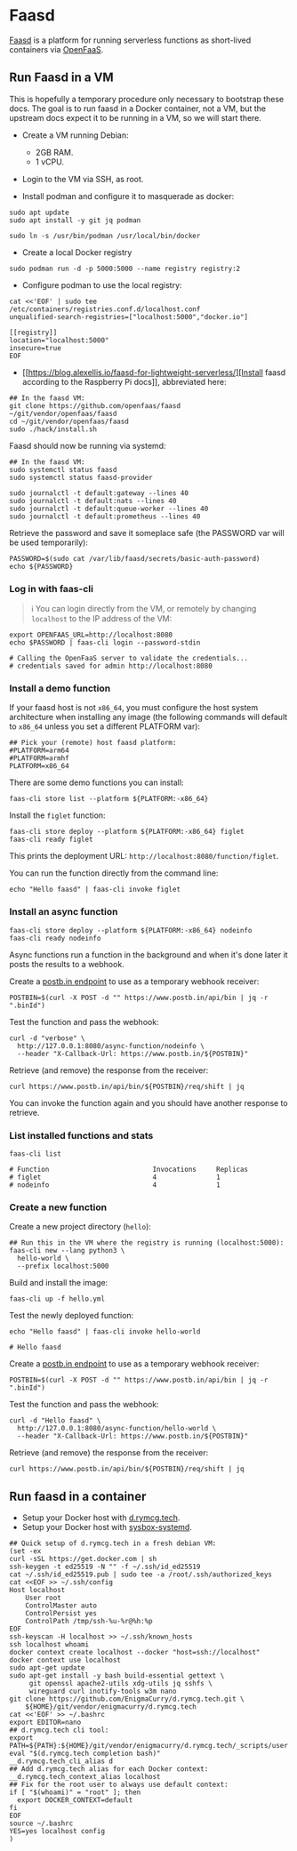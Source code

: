 # Faasd

[Faasd](https://github.com/openfaas/faasd) is a platform for running
serverless functions as short-lived containers via
[OpenFaaS](https://www.openfaas.com/).

## Run Faasd in a VM

This is hopefully a temporary procedure only necessary to bootstrap
these docs. The goal is to run faasd in a Docker container, not a VM,
but the upstream docs expect it to be running in a VM, so we will
start there.

 * Create a VM running Debian:

   * 2GB RAM.
   * 1 vCPU.

 * Login to the VM via SSH, as root.

 * Install podman and configure it to masquerade as docker:
 
```
sudo apt update
sudo apt install -y git jq podman

sudo ln -s /usr/bin/podman /usr/local/bin/docker
```

 * Create a local Docker registry
 
```
sudo podman run -d -p 5000:5000 --name registry registry:2
```

 * Configure podman to use the local registry:
 
```
cat <<'EOF' | sudo tee /etc/containers/registries.conf.d/localhost.conf
unqualified-search-registries=["localhost:5000","docker.io"]

[[registry]]
location="localhost:5000"
insecure=true
EOF
```

 * [[https://blog.alexellis.io/faasd-for-lightweight-serverless/][Install
   faasd according to the Raspberry Pi docs]], abbreviated here:
   
```
## In the faasd VM:
git clone https://github.com/openfaas/faasd ~/git/vendor/openfaas/faasd
cd ~/git/vendor/openfaas/faasd
sudo ./hack/install.sh
```
   
Faasd should now be running via systemd:

```
## In the faasd VM:
sudo systemctl status faasd
sudo systemctl status faasd-provider

sudo journalctl -t default:gateway --lines 40
sudo journalctl -t default:nats --lines 40
sudo journalctl -t default:queue-worker --lines 40
sudo journalctl -t default:prometheus --lines 40
```

Retrieve the password and save it someplace safe (the PASSWORD var
will be used temporarily):

```
PASSWORD=$(sudo cat /var/lib/faasd/secrets/basic-auth-password)
echo ${PASSWORD}
```

### Log in with faas-cli

> ℹ️ You can login directly from the VM, or remotely by changing
> `localhost` to the IP address of the VM:

```
export OPENFAAS_URL=http://localhost:8080
echo $PASSWORD | faas-cli login --password-stdin

# Calling the OpenFaaS server to validate the credentials...
# credentials saved for admin http://localhost:8080
```

### Install a demo function

If your faasd host is not `x86_64`, you must configure the host system
architecture when installing any image (the following commands will
default to `x86_64` unless you set a different PLATFORM var):

```
## Pick your (remote) host faasd platform:
#PLATFORM=arm64
#PLATFORM=armhf
PLATFORM=x86_64
```

There are some demo functions you can install:

```
faas-cli store list --platform ${PLATFORM:-x86_64}
```

Install the `figlet` function:

```
faas-cli store deploy --platform ${PLATFORM:-x86_64} figlet
faas-cli ready figlet
```

This prints the deployment URL:
`http://localhost:8080/function/figlet`.

You can run the function directly from the command line:

```
echo "Hello faasd" | faas-cli invoke figlet
```

### Install an async function

```
faas-cli store deploy --platform ${PLATFORM:-x86_64} nodeinfo
faas-cli ready nodeinfo
```

Async functions run a function in the background and when it's done
later it posts the results to a webhook. 

Create a [postb.in endpoint](https://www.postb.in) to use as a
temporary webhook receiver:

```
POSTBIN=$(curl -X POST -d "" https://www.postb.in/api/bin | jq -r ".binId")
```

Test the function and pass the webhook:

```
curl -d "verbose" \
  http://127.0.0.1:8080/async-function/nodeinfo \
  --header "X-Callback-Url: https://www.postb.in/${POSTBIN}" 
```

Retrieve (and remove) the response from the receiver:

```
curl https://www.postb.in/api/bin/${POSTBIN}/req/shift | jq
```

You can invoke the function again and you should have another response
to retrieve.

### List installed functions and stats

```
faas-cli list

# Function                      	Invocations    	Replicas
# figlet                        	4              	1
# nodeinfo                      	4              	1
```

### Create a new function

Create a new project directory (`hello`):

```
## Run this in the VM where the registry is running (localhost:5000):
faas-cli new --lang python3 \
  hello-world \
  --prefix localhost:5000
```

Build and install the image:

```
faas-cli up -f hello.yml
```

Test the newly deployed function:

```
echo "Hello faasd" | faas-cli invoke hello-world

# Hello faasd
```

Create a [postb.in endpoint](https://www.postb.in) to use as a
temporary webhook receiver:

```
POSTBIN=$(curl -X POST -d "" https://www.postb.in/api/bin | jq -r ".binId")
```

Test the function and pass the webhook:

```
curl -d "Hello faasd" \
  http://127.0.0.1:8080/async-function/hello-world \
  --header "X-Callback-Url: https://www.postb.in/${POSTBIN}" 
```

Retrieve (and remove) the response from the receiver:

```
curl https://www.postb.in/api/bin/${POSTBIN}/req/shift | jq
```

## Run faasd in a container

 * Setup your Docker host with
   [d.rymcg.tech](https://github.com/enigmacurry/d.rymcg.tech#readme).
 * Setup your Docker host with
   [sysbox-systemd](https://github.com/EnigmaCurry/d.rymcg.tech/tree/master/sysbox-systemd#readme).
   
```
## Quick setup of d.rymcg.tech in a fresh debian VM:
(set -ex
curl -sSL https://get.docker.com | sh 
ssh-keygen -t ed25519 -N "" -f ~/.ssh/id_ed25519
cat ~/.ssh/id_ed25519.pub | sudo tee -a /root/.ssh/authorized_keys
cat <<EOF >> ~/.ssh/config
Host localhost
    User root
    ControlMaster auto
    ControlPersist yes
    ControlPath /tmp/ssh-%u-%r@%h:%p
EOF
ssh-keyscan -H localhost >> ~/.ssh/known_hosts
ssh localhost whoami
docker context create localhost --docker "host=ssh://localhost"
docker context use localhost
sudo apt-get update
sudo apt-get install -y bash build-essential gettext \
     git openssl apache2-utils xdg-utils jq sshfs \
     wireguard curl inotify-tools w3m nano
git clone https://github.com/EnigmaCurry/d.rymcg.tech.git \
    ${HOME}/git/vendor/enigmacurry/d.rymcg.tech
cat <<'EOF' >> ~/.bashrc
export EDITOR=nano
## d.rymcg.tech cli tool:
export PATH=${PATH}:${HOME}/git/vendor/enigmacurry/d.rymcg.tech/_scripts/user
eval "$(d.rymcg.tech completion bash)"
__d.rymcg.tech_cli_alias d
## Add d.rymcg.tech alias for each Docker context:
__d.rymcg.tech_context_alias localhost
## Fix for the root user to always use default context:
if [ "$(whoami)" = "root" ]; then
  export DOCKER_CONTEXT=default
fi
EOF
source ~/.bashrc
YES=yes localhost config
)
```
